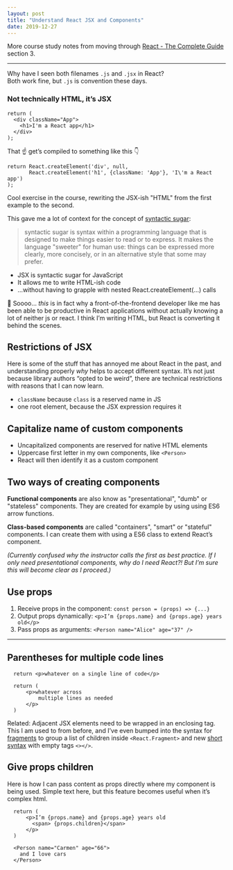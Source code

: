 ```yaml
---
layout: post
title: "Understand React JSX and Components"
date: 2019-12-27
---
```


More course study notes from moving through [React - The Complete Guide](https://www.udemy.com/course/react-the-complete-guide-incl-redux/) section 3.

---

Why have I seen both filenames `.js` and `.jsx` in React?<br>
Both work fine, but `.js` is convention these days.

### Not technically HTML, it’s JSX

```
return (
  <div className="App">
    <h1>I'm a React app</h1>
  </div>
);
```

That ☝️ get’s compiled to something like this 👇

```
return React.createElement('div', null,
       React.createElement('h1', {className: 'App'}, 'I\'m a React app')
);
```

Cool exercise in the course, rewriting the JSX-ish "HTML" from the first example to the second.

This gave me a lot of context for the concept of [syntactic sugar](https://en.wikipedia.org/wiki/Syntactic_sugar):

> syntactic sugar is syntax within a programming language that is designed to make things easier to read or to express. It makes the language "sweeter" for human use: things can be expressed more clearly, more concisely, or in an alternative style that some may prefer.

- JSX is syntactic sugar for JavaScript
- It allows me to write HTML-ish code
- …without having to grapple with nested React.createElement(...) calls

🤯 Soooo… _this_ is in fact why a front-of-the-frontend developer like me has been able to be productive in React applications without actually knowing a lot of neither js or react. I think I’m writing HTML, but React is converting it behind the scenes.

## Restrictions of JSX

Here is some of the stuff that has annoyed me about React in the past, and understanding properly _why_ helps to accept different syntax. It’s not just because library authors “opted to be weird”, there are technical restrictions with reasons that I can now learn.

- `className` because `class` is a reserved name in JS
- one root element, because the JSX expression requires it

## Capitalize name of custom components

- Uncapitalized components are reserved for native HTML elements
- Uppercase first letter in my own components, like `<Person>`
- React will then identify it as a custom component

## Two ways of creating components

**Functional components** are also know as "presentational", "dumb" or "stateless" components. They are created for example by using using ES6 arrow functions.

**Class-based components** are called "containers", "smart" or "stateful" components. I can create them with using a ES6 class to extend React’s component.

_(Currently confused why the instructor calls the first as best practice. If I only need presentational components, why do I need React?! But I’m sure this will become clear as I proceed.)_

## Use props

1. Receive props in the component: `const person = (props) => {...}`
2. Output props dynamically: `<p>I’m {props.name} and {props.age} years old</p>`
3. Pass props as arguments: `<Person name="Alice" age="37" />`

---

## Parentheses for multiple code lines

```
  return <p>whatever on a single line of code</p>
```

```
  return (
      <p>whatever across
          multiple lines as needed
      </p>
  )
```

Related: Adjacent JSX elements need to be wrapped in an enclosing tag. This I am used to from before, and I’ve even bumped into the syntax for [fragments](https://reactjs.org/docs/fragments.html) to group a list of children inside `<React.Fragment>` and new [short syntax](https://reactjs.org/docs/fragments.html#short-syntax) with empty tags `<></>`.

## Give props children

Here is how I can pass content as props directly where my component is being used. Simple text here, but this feature becomes useful when it’s complex html.

```
  return (
      <p>I’m {props.name} and {props.age} years old
        <span> {props.children}</span>
      </p>
  )
```

```
  <Person name="Carmen" age="66">
    and I love cars
  </Person>
```
